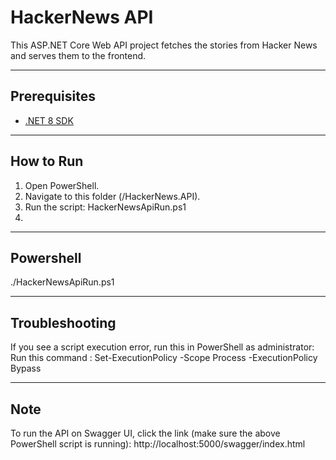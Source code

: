 # HackerNews API

This ASP.NET Core Web API project fetches the stories from Hacker News and serves them to the frontend.

---
## Prerequisites
- [.NET 8 SDK](https://dotnet.microsoft.com/en-us/download)

---
## How to Run
1. Open PowerShell.
2. Navigate to this folder (/HackerNews.API).
3. Run the script: HackerNewsApiRun.ps1
4. 
---
## Powershell
./HackerNewsApiRun.ps1

---
## Troubleshooting
If you see a script execution error, run this in PowerShell as administrator:
Run this command : Set-ExecutionPolicy -Scope Process -ExecutionPolicy Bypass

---
## Note
To run the API on Swagger UI, click the link (make sure the above PowerShell script is running): http://localhost:5000/swagger/index.html
